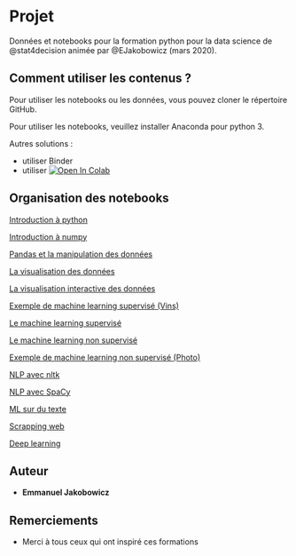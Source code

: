 # Projet

Données et notebooks pour la formation python pour la data science de @stat4decision animée par @EJakobowicz (mars 2020).

## Comment utiliser les contenus ?

Pour utiliser les notebooks ou les données, vous pouvez cloner le répertoire GitHub.

Pour utiliser les notebooks, veuillez installer Anaconda pour python 3.

Autres solutions :

- utiliser Binder
- utiliser [![Open In Colab](https://colab.research.google.com/assets/colab-badge.svg)](https://colab.research.google.com/github/stat4decision/python-mars2020)


## Organisation des notebooks

[Introduction à python](/03_bases_python.ipynb)

[Introduction à numpy](/04_numpy.ipynb)

[Pandas et la manipulation des données](/05_pandas.ipynb)

[La visualisation des données](/06_Data_visualisation_matplotlib_seaborn.ipynb)

[La visualisation interactive des données](/06b_Visualisations_interactives.ipynb)

[Exemple de machine learning supervisé (Vins)](/07_ml_wine.ipynb)

[Le machine learning supervisé](/07a_Machine_learning_supervise.ipynb)

[Le machine learning non supervisé](/07b_Machine_learning_non_supervise.ipynb)

[Exemple de machine learning non supervisé (Photo)](/07_ML_photo.ipynb)

[NLP avec nltk](/08_nlp_with_nltk.ipynb)

[NLP avec SpaCy](/08_nlp_avec_spacy.ipynb)

[ML sur du texte](/08a_Analyse_textuelle.ipynb)

[Scrapping web](/08c_scrapping_web.ipynb)

[Deep learning](/09_deep_learning.ipynb)


## Auteur

* **Emmanuel Jakobowicz**

## Remerciements

* Merci à tous ceux qui ont inspiré ces formations
